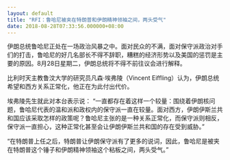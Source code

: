 ```yaml
---
layout: default
title: "RFI：鲁哈尼被夹在特朗普和伊朗精神领袖之间，两头受气"
date: 2018-08-28T07:33:56.000000+08:00
---
```


伊朗总统鲁哈尼正处在一场政治风暴之中。面对民众的不满，面对保守派政治对手们的打击，鲁哈尼的好几名部长不得不辞职，糟糕的经济形势以及美国的惩罚是主要的原因。8月28日星期二，伊朗总统将不得不前往议会进行解释。

比利时天主教鲁汶大学的研究员凡森·埃弗陵（Vincent Eiffling）认为，伊朗总统希望和西方关系正常化，他正在为此付出代价。

埃弗陵先生就此对本台表示说： “一直都存在着这样一个较量：围绕着伊朗核问题，鲁哈尼代表的温和派和政权内的保守派一直在较量。面对西方，伊朗伊斯兰共和国应该采取怎样的政策呢？鲁哈尼主张的是一种关系正常化，而保守派则相反，保守派一直担心，这种正常化甚至会让伊朗伊斯兰共和国的存在受到威胁。”

“在特朗普上任之后，特朗普让伊朗保守派有了更多的说词，因此，鲁哈尼是被夹在特朗普这个锤子和伊朗精神领袖这个粘板之间，两头受气。”

